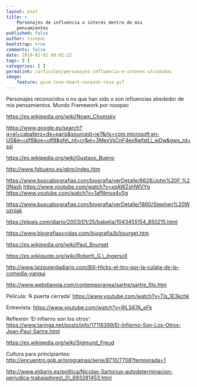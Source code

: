```yaml
---
layout: post
title: >
    Personajes de influencia o interés dentro de mis
    pensamientos
published: false
author: rosepac
bootstrap: true
comments: false
date: 2019-02-02 09:02:22
tags: [ ]
categories: [ ]
permalink: /articulos/personajes-influencia-o-interes-olvidados
image:
    feature: give-love-heart-corazon-rosa.gif
---
```

Personajes reconocidos o no que han sido o son influencias alrededor de mis pensamientos. Mundo Framework por rosepac

https://es.wikipedia.org/wiki/Noam_Chomsky

https://www.google.es/search?q=el+caballero+de+paris&sourceid=ie7&rls=com.microsoft:en-US&ie=utf8&oe=utf8&gfe\_rd=cr&ei=3MexVsCnF4ex8wfatL\_wDw&gws_rd=ssl

https://es.wikipedia.org/wiki/Gustavo_Bueno
  
http://www.fgbueno.es/gbm/index.htm

https://www.buscabiografias.com/biografia/verDetalle/8628/John%20F.%20Nash https://www.youtube.com/watch?v=xgAWZsHWVYg https://www.youtube.com/watch?v=1afNmsq4vSg

https://www.buscabiografias.com/biografia/verDetalle/1860/Stephen%20Wozniak

https://elpais.com/diario/2003/01/25/babelia/1043455154_850215.html
  
https://www.biografiasyvidas.com/biografia/b/bourget.htm
  
https://es.wikipedia.org/wiki/Paul_Bourget

https://es.wikiquote.org/wiki/Robert\_G.\_Ingersoll

http://www.laizquierdadiario.com/Bill-Hicks-el-tiro-por-la-culata-de-la-comedia-yanqui

http://www.webdianoia.com/contemporanea/sartre/sartre_filo.htm
  
Película: &#8216;A puerta cerrada&#8217; https://www.youtube.com/watch?v=TIs_1E3kchk
  
Entrevista: https://www.youtube.com/watch?v=9ILS67A_eFk
  
Reflexión &#8216;El infierno son los otros&#8217;: https://www.taringa.net/posts/info/17116399/El-Infierno-Son-Los-Otros-Jean-Paul-Sartre.html

https://es.wikipedia.org/wiki/Sigmund_Freud
  
Cultura para principiantes: http://encuentro.gob.ar/programas/serie/8710/7708?temporada=1

http://www.eldiario.es/politica/Nicolas-Sartorius-autodeterminacion-perjudica-trabajadores\_0\_693281453.html
